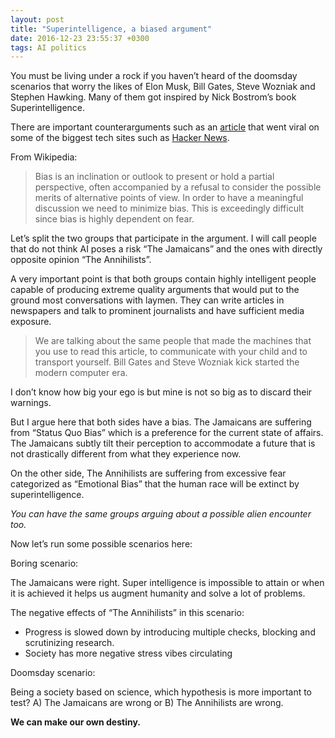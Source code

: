 ```yaml
---
layout: post
title: "Superintelligence, a biased argument"
date: 2016-12-23 23:55:37 +0300
tags: AI politics
---
```


You must be living under a rock if you haven’t heard of the doomsday scenarios that worry the likes of Elon Musk, Bill Gates, Steve Wozniak and Stephen Hawking. Many of them got
inspired by Nick Bostrom’s book Superintelligence.

There are important counterarguments such as an [article](http://idlewords.com/talks/superintelligence.htm) that went viral on some of the biggest tech sites such as [Hacker News](https://news.ycombinator.com).

From Wikipedia:

> Bias is an inclination or outlook to present or hold a partial perspective, often accompanied by a refusal to consider the possible merits of alternative points of view.
> In order to have a meaningful discussion we need to minimize bias. This is exceedingly difficult since bias is highly dependent on fear.

Let’s split the two groups that participate in the argument. I will call people that do not think AI poses a risk “The Jamaicans” and the ones with directly opposite opinion “The Annihilists”.

A very important point is that both groups contain highly intelligent people capable of producing extreme quality arguments that would put to the ground most conversations with laymen. They can write articles in newspapers and talk to prominent journalists and have sufficient media exposure.

> We are talking about the same people that made the machines that you use to read this article, to communicate with your child and to transport yourself. Bill Gates and Steve Wozniak kick started the modern computer era.

I don’t know how big your ego is but mine is not so big as to discard their warnings.

But I argue here that both sides have a bias. The Jamaicans are suffering from “Status Quo Bias” which is a preference for the current state of affairs. The Jamaicans subtly tilt their perception to accommodate a future that is not drastically different from what they experience now.

On the other side, The Annihilists are suffering from excessive fear categorized as “Emotional Bias” that the human race will be extinct by superintelligence.

_You can have the same groups arguing about a possible alien encounter too._

Now let’s run some possible scenarios here:

Boring scenario:

The Jamaicans were right. Super intelligence is impossible to attain or when it is achieved it helps us augment humanity and solve a lot of problems.

The negative effects of “The Annihilists” in this scenario:

- Progress is slowed down by introducing multiple checks, blocking and scrutinizing research.
- Society has more negative stress vibes circulating

Doomsday scenario:

Being a society based on science, which hypothesis is more important to test? A) The Jamaicans are wrong or B) The Annihilists are wrong.

**We can make our own destiny.**
